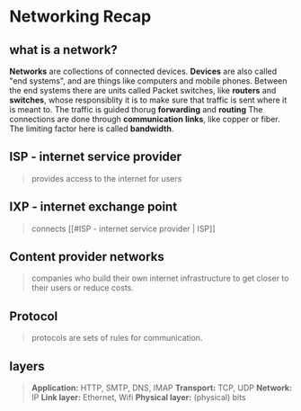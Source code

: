# Networking Recap

## what is a network? 

**Networks** are collections of connected devices.
**Devices** are also called "end systems", and are things like computers and mobile phones.
Between the end systems there are units called Packet switches, like **routers** and **switches**, whose responsiblity it is to make sure that traffic is sent where it is meant to.
The traffic is guided thorug **forwarding** and **routing**
The connections are done through **communication** **links**, like copper or fiber. The limiting factor here is called **bandwidth**.

## ISP - internet service provider

> provides access to the internet for users

## IXP - internet exchange point

> connects [[#ISP - internet service provider | ISP]]

## Content provider networks

> companies who build their own internet infrastructure to get closer to their users or reduce costs.

## Protocol

> protocols are sets of rules for communication.

## layers

> **Application:** HTTP, SMTP, DNS, IMAP
> **Transport:** TCP, UDP
> **Network:** IP
> **Link layer:** Ethernet, Wifi
> **Physical layer:** (physical) bits

